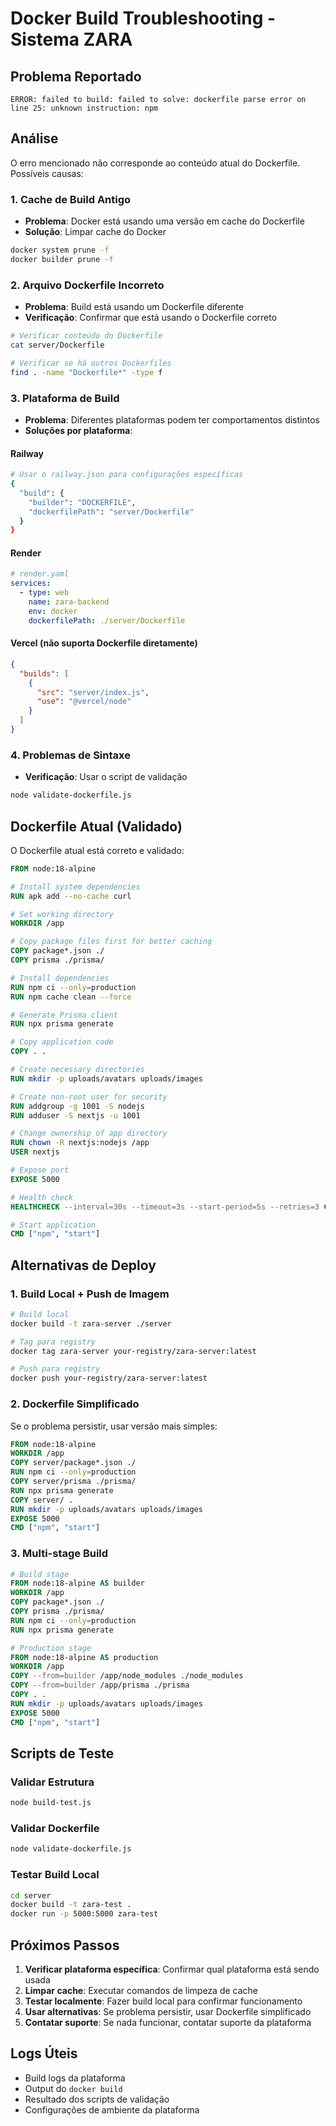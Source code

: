 # Docker Build Troubleshooting - Sistema ZARA

## Problema Reportado

```
ERROR: failed to build: failed to solve: dockerfile parse error on line 25: unknown instruction: npm
```

## Análise

O erro mencionado não corresponde ao conteúdo atual do Dockerfile. Possíveis causas:

### 1. Cache de Build Antigo
- **Problema**: Docker está usando uma versão em cache do Dockerfile
- **Solução**: Limpar cache do Docker
```bash
docker system prune -f
docker builder prune -f
```

### 2. Arquivo Dockerfile Incorreto
- **Problema**: Build está usando um Dockerfile diferente
- **Verificação**: Confirmar que está usando o Dockerfile correto
```bash
# Verificar conteúdo do Dockerfile
cat server/Dockerfile

# Verificar se há outros Dockerfiles
find . -name "Dockerfile*" -type f
```

### 3. Plataforma de Build
- **Problema**: Diferentes plataformas podem ter comportamentos distintos
- **Soluções por plataforma**:

#### Railway
```bash
# Usar o railway.json para configurações específicas
{
  "build": {
    "builder": "DOCKERFILE",
    "dockerfilePath": "server/Dockerfile"
  }
}
```

#### Render
```yaml
# render.yaml
services:
  - type: web
    name: zara-backend
    env: docker
    dockerfilePath: ./server/Dockerfile
```

#### Vercel (não suporta Dockerfile diretamente)
```json
{
  "builds": [
    {
      "src": "server/index.js",
      "use": "@vercel/node"
    }
  ]
}
```

### 4. Problemas de Sintaxe
- **Verificação**: Usar o script de validação
```bash
node validate-dockerfile.js
```

## Dockerfile Atual (Validado)

O Dockerfile atual está correto e validado:

```dockerfile
FROM node:18-alpine

# Install system dependencies
RUN apk add --no-cache curl

# Set working directory
WORKDIR /app

# Copy package files first for better caching
COPY package*.json ./
COPY prisma ./prisma/

# Install dependencies
RUN npm ci --only=production
RUN npm cache clean --force

# Generate Prisma client
RUN npx prisma generate

# Copy application code
COPY . .

# Create necessary directories
RUN mkdir -p uploads/avatars uploads/images

# Create non-root user for security
RUN addgroup -g 1001 -S nodejs
RUN adduser -S nextjs -u 1001

# Change ownership of app directory
RUN chown -R nextjs:nodejs /app
USER nextjs

# Expose port
EXPOSE 5000

# Health check
HEALTHCHECK --interval=30s --timeout=3s --start-period=5s --retries=3 CMD curl -f http://localhost:5000/api/health || exit 1

# Start application
CMD ["npm", "start"]
```

## Alternativas de Deploy

### 1. Build Local + Push de Imagem
```bash
# Build local
docker build -t zara-server ./server

# Tag para registry
docker tag zara-server your-registry/zara-server:latest

# Push para registry
docker push your-registry/zara-server:latest
```

### 2. Dockerfile Simplificado
Se o problema persistir, usar versão mais simples:

```dockerfile
FROM node:18-alpine
WORKDIR /app
COPY server/package*.json ./
RUN npm ci --only=production
COPY server/prisma ./prisma/
RUN npx prisma generate
COPY server/ .
RUN mkdir -p uploads/avatars uploads/images
EXPOSE 5000
CMD ["npm", "start"]
```

### 3. Multi-stage Build
```dockerfile
# Build stage
FROM node:18-alpine AS builder
WORKDIR /app
COPY package*.json ./
COPY prisma ./prisma/
RUN npm ci --only=production
RUN npx prisma generate

# Production stage
FROM node:18-alpine AS production
WORKDIR /app
COPY --from=builder /app/node_modules ./node_modules
COPY --from=builder /app/prisma ./prisma
COPY . .
RUN mkdir -p uploads/avatars uploads/images
EXPOSE 5000
CMD ["npm", "start"]
```

## Scripts de Teste

### Validar Estrutura
```bash
node build-test.js
```

### Validar Dockerfile
```bash
node validate-dockerfile.js
```

### Testar Build Local
```bash
cd server
docker build -t zara-test .
docker run -p 5000:5000 zara-test
```

## Próximos Passos

1. **Verificar plataforma específica**: Confirmar qual plataforma está sendo usada
2. **Limpar cache**: Executar comandos de limpeza de cache
3. **Testar localmente**: Fazer build local para confirmar funcionamento
4. **Usar alternativas**: Se problema persistir, usar Dockerfile simplificado
5. **Contatar suporte**: Se nada funcionar, contatar suporte da plataforma

## Logs Úteis

- Build logs da plataforma
- Output do `docker build`
- Resultado dos scripts de validação
- Configurações de ambiente da plataforma
